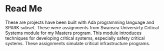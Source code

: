 # Read Me
These are projects have been built with Ada programming language and SPARK subset. 
These were assignments from Swansea Universirty Critical Systems module for my Masters program. 
This module introduces techniques for developing critical systems, especially safety critical systems. 
These assignments simulate critical infrastructure programs.



 

